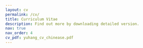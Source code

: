 ```yaml
---
layout: cv
permalink: /cv/
title: Curriculum Vitae
description: Find out more by downloading detailed version.
nav: true
nav_order: 4
cv_pdf: yuhang_cv_chinease.pdf
---
```

